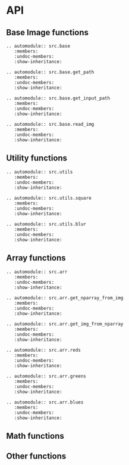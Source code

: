 # API

## Base Image functions

```eval_rst
.. automodule:: src.base
   :members:
   :undoc-members:
   :show-inheritance:
```

```eval_rst
.. automodule:: src.base.get_path
   :members:
   :undoc-members:
   :show-inheritance:
```

```eval_rst
.. automodule:: src.base.get_input_path
   :members:
   :undoc-members:
   :show-inheritance:
```

```eval_rst
.. automodule:: src.base.read_img
   :members:
   :undoc-members:
   :show-inheritance:
```

## Utility functions

```eval_rst
.. automodule:: src.utils
   :members:
   :undoc-members:
   :show-inheritance:
```

```eval_rst
.. automodule:: src.utils.square
   :members:
   :undoc-members:
   :show-inheritance:
```

```eval_rst
.. automodule:: src.utils.blur
   :members:
   :undoc-members:
   :show-inheritance:
```

## Array functions

```eval_rst
.. automodule:: src.arr
   :members:
   :undoc-members:
   :show-inheritance:
```

```eval_rst
.. automodule:: src.arr.get_nparray_from_img
   :members:
   :undoc-members:
   :show-inheritance:
```

```eval_rst
.. automodule:: src.arr.get_img_from_nparray
   :members:
   :undoc-members:
   :show-inheritance:
```

```eval_rst
.. automodule:: src.arr.reds
   :members:
   :undoc-members:
   :show-inheritance:
```

```eval_rst
.. automodule:: src.arr.greens
   :members:
   :undoc-members:
   :show-inheritance:
```

```eval_rst
.. automodule:: src.arr.blues
   :members:
   :undoc-members:
   :show-inheritance:
```

## Math functions

## Other functions
